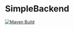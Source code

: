 # SimpleBackend
[![Maven Build](https://github.com/kebidge/SimpleBackend/actions/workflows/SimpleBackendPipeline.yml/badge.svg)](https://github.com/kebidge/SimpleBackend/actions/workflows/SimpleBackendPipeline.yml)
